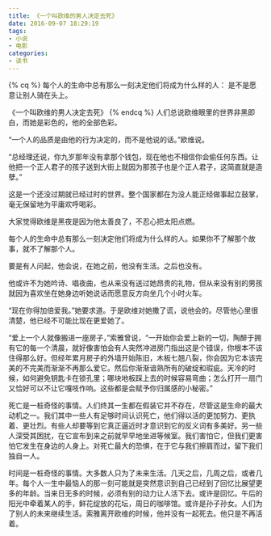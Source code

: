 ```yaml
---
title: 《一个叫欧维的男人决定去死》
date: 2016-09-07 18:29:19
tags:
- 小说
- 电影
categories:
- 读书
---
```


{% cq %} 每个人的生命中总有那么一刻决定他们将成为什么样的人：
是不是愿意让别人骑在头上。

《一个叫欧维的男人决定去死》
{% endcq %}
人们总说欧维眼里的世界非黑即白，而她是彩色的，他的全部色彩。

“一个人的品质是由他的行为决定的，而不是他说的话。”欧维说。

“总经理还说，你九岁那年没有拿那个钱包，现在他也不相信你会偷任何东西。让他把一个正人君子的孩子送到大街上就因为那孩子也是个正人君子，这简直就是造孽。”

<!-- more -->

这是一个还没过期就已经过时的世界。整个国家都在为没人能正经做事起立鼓掌，毫无保留地为平庸欢呼喝彩。

大家觉得欧维是黑夜是因为他太善良了，不忍心把太阳点燃。

每个人的生命中总有那么一刻决定他们将成为什么样的人。如果你不了解那个故事，就不了解那个人。

要是有人问起，他会说，在她之前，他没有生活。之后也没有。

他或许不为她吟诗、唱夜曲，也从来没有送过她昂贵的礼物，但从来没有别的男孩就因为喜欢坐在她身边听她说话而愿意反方向坐几个小时火车。

“现在你得加倍爱我。”她要求道。于是欧维对她撒了谎，说他会的。尽管他心里很清楚，他已经不可能比现在更爱她了。

“爱上一个人就像搬进一座房子，”索雅曾说，“一开始你会爱上新的一切，陶醉于拥有它的每一个清晨，就好像害怕会有人突然冲进房门指出这是个错误，你根本不该住得那么好。但经年累月房子的外墙开始陈旧，木板七翘八裂，你会因为它本该完美的不完美而渐渐不再那么爱它。然后你渐渐谙熟所有的破绽和瑕疵。天冷的时候，如何避免钥匙卡在锁孔里；哪块地板踩上去的时候容易弯曲；怎么打开一扇门又恰好可以不让它嘎吱作响。这些都是会赋予你归属感的小秘密。”

死亡是一桩奇怪的事情。人们终其一生都在假装它并不存在，尽管这是生命的最大动机之一。我们其中一些人有足够时间认识死亡，他们得以活的更加努力、更执着、更壮烈。有些人却要等到它真正逼近时才意识到它的反义词有多美好。另一些人深受其困扰，在它宣布到来之前就早早地坐进等候室。我们害怕它，但我们更害怕它发生在身边的人身上。对死亡最大的恐惧，在于它与我们擦肩而过，留下我们独自一人。

时间是一桩奇怪的事情。大多数人只为了未来生活。几天之后，几周之后，或者几年。每个人一生中最恼人的那一刻可能就是突然意识到自己已经到了回忆比展望更多的年龄。当来日无多的时候，必须有别的动力让人活下去。或许是回忆。午后的阳光中牵着某人的手，鲜花绽放的花坛，周日的咖啡馆。或许是孙子孙女。人们为了别人的未来继续生活。索雅离开欧维的时候，他并没有一起死去。他只是不再活着。
